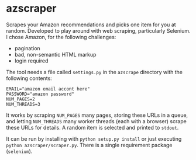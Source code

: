 azscraper
=========

Scrapes your Amazon recommendations and picks one item for you at random. Developed to play around 
with web scraping, particularly Selenium. I chose Amazon, for the following challenges:
* pagination
* bad, non-semantic HTML markup
* login required

The tool needs a file called `settings.py` in the `azscrape` directory with the following contents:
    
    EMAIL="amazon email accont here"
    PASSWORD="amazon password"
    NUM_PAGES=2
    NUM_THREADS=3
    
It works by scraping `NUM_PAGES` many pages, storing these URLs in a queue, and letting `NUM_THREADS` many 
worker threads (each with a browser) scrape these URLs for details. A random item is selected and printed
to `stdout`.

It can be run by installing with `python setup.py install` or just executing `python azscraper/scraper.py`.
There is a single requirement package (`selenium`).
